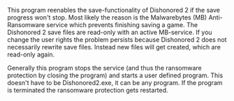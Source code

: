 This program reenables the save-functionality of Dishonored 2 if the save progress won't
stop. Most likely the reason is the Malwarebytes (MB) Anti-Ransomware service which prevents
finishing saving a game. The Dishonored 2 save files are read-only with an active MB-service.
If you change the user rights the problem persists because Dishonored 2 does not necessarily
rewrite save files. Instead new files will get created, which are read-only again.

Generally this program stops the service (and thus the ransomware protection by closing the
program) and starts a user defined program. This doesn't have to be Dishonored2.exe, it can
be any program. If the program is terminated the ransomware protection gets restarted.